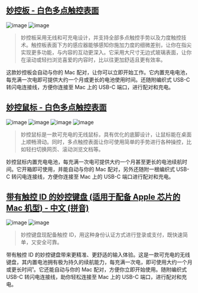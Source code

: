 
## [妙控板 - 白色多点触控表面](https://www.apple.com.cn/shop/product/MMMP3CH/A?fnode=176cb29c7f287a9db490fad077519e16fe3b3d74f4ffc451f7bce8ceb23117b710849b7a6b1d73ab4aa846b1afc8e3f186a5b11a0084ca6b62e91b7a28aa16b33067a241fb02df4cf3d29a09fb116ab087e0671cc39ea7bc4c17531e9def8398)

![image](https://user-images.githubusercontent.com/101486416/214463705-a33f5d15-7cba-4c3d-b4e9-d05d52675637.png)
![image](https://user-images.githubusercontent.com/101486416/214463730-ce0369d0-9642-4fc2-ba43-8a3ecc11ea55.png)
> 妙控板采用无线和可充电设计，并支持全部多点触控手势以及力度触控技术。触控板表面下方的感应器能够感知你施加力度的细微差别，让你在指尖实现更多功能，与内容的互动更深入。它采用大尺寸无边式玻璃表面，让你在滚动或轻扫浏览喜爱的内容时，比以往更加舒适且更有效率。

这款妙控板会自动与你的 Mac 配对，让你可以立即开始工作。它内置充电电池，每充满一次电即可提供大约一个月或更长的电池使用时间。还随附编织式 USB-C 转闪电连接线，方便你连接至 Mac 上的 USB-C 端口，进行配对和充电。

## [妙控鼠标 - 白色多点触控表面](https://www.apple.com.cn/shop/product/MK2E3CH/A) 

![image](https://user-images.githubusercontent.com/101486416/214463882-4e0ca124-790a-4c0b-88f5-e0c2320513f8.png)
![image](https://user-images.githubusercontent.com/101486416/214463901-9b136023-d3a9-4c1d-8a80-4c86305bf9a3.png)
![image](https://user-images.githubusercontent.com/101486416/214463909-c38e4278-4067-4a14-85a4-341c5343f94c.png)
![image](https://user-images.githubusercontent.com/101486416/214463921-6148a0e8-ed49-4d90-b72d-2239b55f845b.png)
> 妙控鼠标是一款可充电的无线鼠标，具有优化的底脚设计，让鼠标能在桌面上顺畅滑动。同时，多点触控表面让你可使用简单的手势进行各种操控，比如轻扫切换网页、滚动浏览文档等。

妙控鼠标内置充电电池，每充满一次电可提供大约一个月甚至更长的电池续航时间。它开箱即可使用，并能自动与你的 Mac 配对，另外还随附一根编织式 USB-C 转闪电连接线，方便你连接至 Mac 上的 USB-C 端口进行配对和充电。

## [带有触控 ID 的妙控键盘 (适用于配备 Apple 芯片的 Mac 机型) - 中文 (拼音)](https://www.apple.com.cn/shop/product/MK293CH/A)

![image](https://user-images.githubusercontent.com/101486416/214464142-de962ca1-9f5b-4dbf-a618-228f53d87c8e.png)
![image](https://user-images.githubusercontent.com/101486416/214464170-4efce389-d2ef-47ca-a435-b58282f48044.png)

> 妙控键盘现配备触控 ID，用这种身份认证方式进行登录或支付，既快速简单，又安全可靠。

带有触控 ID 的妙控键盘带来更精准、更舒适的输入体验。这是一款可充电的无线键盘，其内置电池拥有极为持久的续航能力，每充满一次电，即可使用大约一个月或更长时间¹。它还能自动与你的 Mac 配对，方便你立即开始使用。随附编织式 USB-C 转闪电连接线，助你轻松连接至 Mac 上的 USB-C 端口，进行配对和充电。
